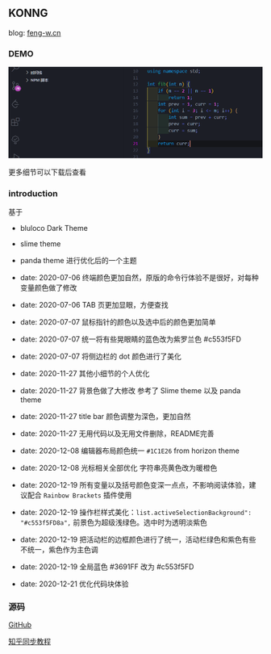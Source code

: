 ## KONNG

blog: [feng-w.cn](https://feng-w.cn)
### DEMO

![fib](https://raw.githubusercontent.com/fengwei2002/vscode-theme-KONNG/master/fib.png)

更多细节可以下载后查看

### introduction

基于
- bluloco Dark Theme
- slime theme
- panda theme
进行优化后的一个主题

- date: 2020-07-06 终端颜色更加自然，原版的命令行体验不是很好，对每种变量颜色做了修改
- date: 2020-07-06 TAB 页更加显眼，方便查找
- date: 2020-07-07 鼠标指针的颜色以及选中后的颜色更加简单
- date: 2020-07-07 统一将有些晃眼睛的蓝色改为紫罗兰色 #c553f5FD
- date: 2020-07-07 将侧边栏的 dot 颜色进行了美化
- date: 2020-11-27 其他小细节的个人优化
- date: 2020-11-27 背景色做了大修改 参考了 Slime theme 以及 panda theme
- date: 2020-11-27 title bar 颜色调整为深色，更加自然
- date: 2020-11-27 无用代码以及无用文件删除，README完善
- date: 2020-12-08 编辑器布局颜色统一 `#1C1E26`  from horizon theme
- date: 2020-12-08 光标相关全部优化 字符串亮黄色改为暖橙色
- date: 2020-12-19 所有变量以及括号颜色变深一点点，不影响阅读体验，建议配合 `Rainbow Brackets` 插件使用
- date: 2020-12-19 操作栏样式美化：`list.activeSelectionBackground": "#c553f5FD8a",` 前景色为超级浅绿色。选中时为透明淡紫色
- date: 2020-12-19 把活动栏的边框颜色进行了统一，活动栏绿色和紫色有些不统一，紫色作为主色调
- date: 2020-12-19 全局蓝色 #3691FF 改为 #c553f5FD
- date: 2020-12-21 优化代码块体验


### 源码

[GitHub](https://github.com/fengwei2002/vscode-theme-KONNG)

[知乎同步教程](https://zhuanlan.zhihu.com/p/157288300)

